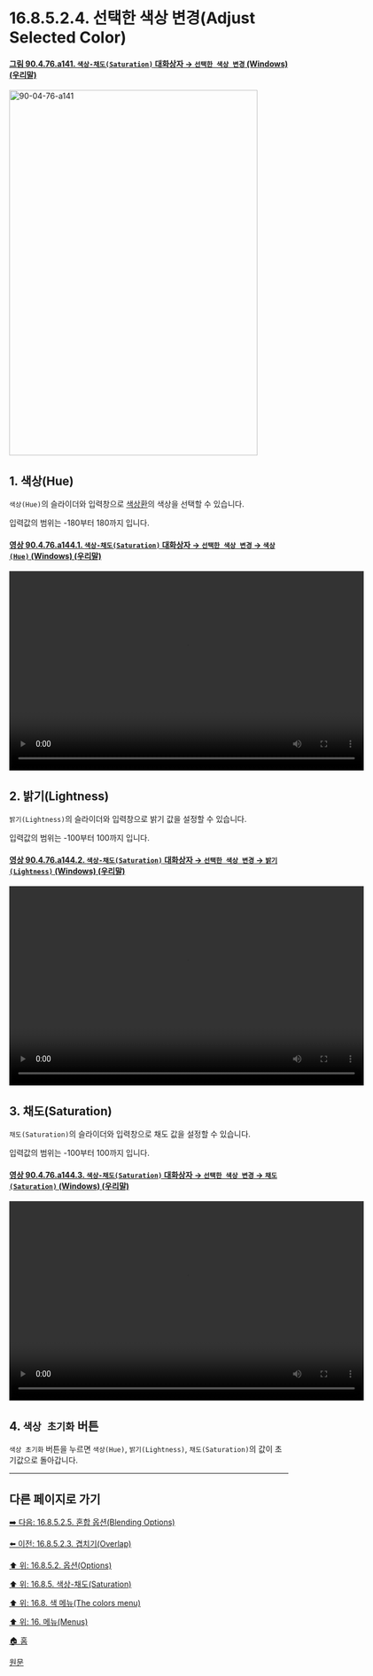 # 16.8.5.2.4. 선택한 색상 변경(Adjust Selected Color)

<a id="90-04-76-a141"></a>

#### [그림 90.4.76.a141. `색상-채도(Saturation)` 대화상자 → `선택한 색상 변경` (Windows) (우리말)](./90-04-0076-hue_saturation.md#90-04-76-a141)
<img width="448" height="660" alt="90-04-76-a141" src="https://github.com/user-attachments/assets/6f8e423e-12e1-48ae-bfcf-269b4e21bd81" />

<a id="16-08-05-02-04-s1"></a>

## 1. 색상(Hue)
`색상(Hue)`의 슬라이더와 입력창으로 [색상환](./19-glossaryx-color_wheel.md)의 색상을 선택할 수 있습니다.

입력값의 범위는 -180부터 180까지 입니다.

<a id="90-04-76-a144-01"></a>

#### [영상 90.4.76.a144.1. `색상-채도(Saturation)` 대화상자 → `선택한 색상 변경` → `색상(Hue)` (Windows) (우리말)](./90-04-0076-hue_saturation.md#90-04-76-a144-01)
<video controls="controls" width="640" height="360" src="https://github.com/user-attachments/assets/7fb6c98e-3811-4733-9f25-938a0b145cdf"></video>

<a id="16-08-05-02-04-s2"></a>

## 2. 밝기(Lightness)
`밝기(Lightness)`의 슬라이더와 입력창으로 밝기 값을 설정할 수 있습니다.

입력값의 범위는 -100부터 100까지 입니다.

<a id="90-04-76-a144-02"></a>

#### [영상 90.4.76.a144.2. `색상-채도(Saturation)` 대화상자 → `선택한 색상 변경` → `밝기(Lightness)` (Windows) (우리말)](./90-04-0076-hue_saturation.md#90-04-76-a144-02)
<video controls="controls" width="640" height="360" src="https://github.com/user-attachments/assets/bc3ffca1-5bd7-46f8-bc2e-c42a52f93fa4"></video>

<a id="16-08-05-02-04-s3"></a>

## 3. 채도(Saturation)
`채도(Saturation)`의 슬라이더와 입력창으로 채도 값을 설정할 수 있습니다.

입력값의 범위는 -100부터 100까지 입니다.

<a id="90-04-76-a144-03"></a>

#### [영상 90.4.76.a144.3. `색상-채도(Saturation)` 대화상자 → `선택한 색상 변경` → `채도(Saturation)` (Windows) (우리말)](./90-04-0076-hue_saturation.md#90-04-76-a144-03)
<video controls="controls" width="640" height="360" src="https://github.com/user-attachments/assets/825e5799-fdef-4b07-8a1d-a7e9de1637f1"></video>

<a id="16-08-05-02-04-s4"></a>

## 4. `색상 초기화` 버튼
`색상 초기화` 버튼을 누르면 `색상(Hue)`, `밝기(Lightness)`, `채도(Saturation)`의 값이 초기값으로 돌아갑니다.

***

## 다른 페이지로 가기

[➡️ 다음: 16.8.5.2.5. 혼합 옵션(Blending Options)](./16-08-05-02-05-blending_options.md)

[⬅️ 이전: 16.8.5.2.3. 겹치기(Overlap)](./16-08-05-02-03-overlap.md)

[⬆️ 위: 16.8.5.2. 옵션(Options)](./16-08-05-02-00-options.md)

[⬆️ 위: 16.8.5. 색상-채도(Saturation)](./16-08-05-00-hue-saturation.md)

[⬆️ 위: 16.8. 색 메뉴(The colors menu)](./16-08-00-the-colors-menu.md)

[⬆️ 위: 16. 메뉴(Menus)](./16-00-menus.md)

[🏠 홈](./00-home.md)

[원문](https://docs.gimp.org/2.10/ko/gimp-tool-hue-saturation.html#idm30764)